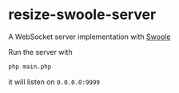 # resize-swoole-server
A WebSocket server implementation with [Swoole](https://www.swoole.co.uk/)

Run the server with 
```sh
php main.php
```
it will listen on ```0.0.0.0:9999```
